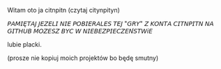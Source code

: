 Witam oto ja citnpitn (czytaj citynpityn)

𝘗𝘈𝘔𝘐𝘌̨𝘛𝘈𝘑 𝘑𝘌𝘡𝘌𝘓𝘐 𝘕𝘐𝘌 𝘗𝘖𝘉𝘐𝘌𝘙𝘈𝘓𝘌𝘚 𝘛𝘌𝘑 "𝘎𝘙𝘠" 𝘡 𝘒𝘖𝘕𝘛𝘈 𝘊𝘐𝘛𝘕𝘗𝘐𝘛𝘕 𝘕𝘈 𝘎𝘐𝘛𝘏𝘜𝘉 𝘔𝘖𝘡𝘌𝘚𝘡 𝘉𝘠𝘊 𝘞 𝘕𝘐𝘌𝘉𝘌𝘡𝘗𝘐𝘌𝘊𝘡𝘌𝘕́𝘚𝘛𝘞𝘪𝘌

lubie placki.
                                                                                                                                           
(prosze nie kopiuj moich projektów bo będę smutny)
